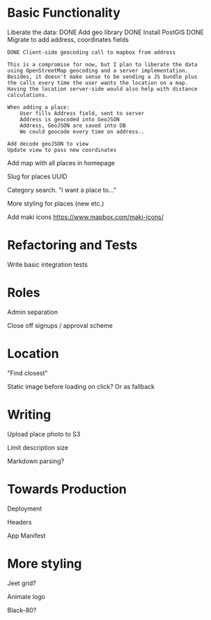 # Basic Functionality
Liberate the data:
    DONE Add geo library
    DONE Install PostGIS
    DONE Migrate to add address, coordinates fields

    DONE Client-side geocoding call to mapbox from address

    This is a compromise for now, but I plan to liberate the data
    using OpenStreetMap geocoding and a server implementation.
    Besides, it doesn't make sense to be sending a JS bundle plus
    the calls every time the user wants the location on a map.
    Having the location server-side would also help with distance
    calculations.

    When adding a place:
        User fills Address field, sent to server
        Address is geocoded into GeoJSON
        Address, GeoJSON are saved into DB
        We could geocode every time on address..

    Add decode geoJSON to view
    Update view to pass new coordinates

Add map with all places in homepage

Slug for places
UUID

Category search. "I want a place to..."

More styling for places (new etc.)

Add maki icons https://www.mapbox.com/maki-icons/

# Refactoring and Tests
Write basic integration tests

# Roles
Admin separation

Close off signups / approval scheme

# Location
"Find closest"

Static image before loading on click? Or as fallback

# Writing
Upload place photo to S3

Limit description size

Markdown parsing?

# Towards Production
Deployment

Headers

App Manifest

# More styling
Jeet grid?

Animate logo

Black-80?
